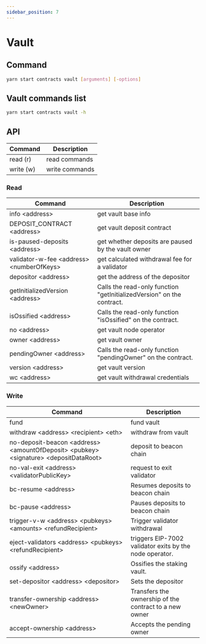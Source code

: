 ```yaml
---
sidebar_position: 7
---
```


# Vault

## Command

```bash
yarn start contracts vault [arguments] [-options]
```

## Vault commands list

```bash
yarn start contracts vault -h
```

## API

| Command   | Description    |
| --------- | -------------- |
| read (r)  | read commands  |
| write (w) | write commands |

### Read

| Command                                    | Description                                                           |
| ------------------------------------------ | --------------------------------------------------------------------- |
| info \<address>                            | get vault base info                                                   |
| DEPOSIT_CONTRACT \<address>                | get vault deposit contract                                            |
| is-paused-deposits \<address>              | get whether deposits are paused by the vault owner                    |
| validator-w-fee \<address> \<numberOfKeys> | get calculated withdrawal fee for a validator                         |
| depositor \<address>                       | get the address of the depositor                                      |
| getInitializedVersion \<address>           | Calls the read-only function "getInitializedVersion" on the contract. |
| isOssified \<address>                      | Calls the read-only function "isOssified" on the contract.            |
| no \<address>                              | get vault node operator                                               |
| owner \<address>                           | get vault owner                                                       |
| pendingOwner \<address>                    | Calls the read-only function "pendingOwner" on the contract.          |
| version \<address>                         | get vault version                                                     |
| wc \<address>                              | get vault withdrawal credentials                                      |

### Write

| Command                                                                                   | Description                                             |
| ----------------------------------------------------------------------------------------- | ------------------------------------------------------- |
| fund                                                                                      | fund vault                                              |
| withdraw \<address> \<recipient> \<eth>                                                   | withdraw from vault                                     |
| no-deposit-beacon \<address> \<amountOfDeposit> \<pubkey> \<signature> \<depositDataRoot> | deposit to beacon chain                                 |
| no-val-exit \<address> \<validatorPublicKey>                                              | request to exit validator                               |
| bc-resume \<address>                                                                      | Resumes deposits to beacon chain                        |
| bc-pause \<address>                                                                       | Pauses deposits to beacon chain                         |
| trigger-v-w \<address> \<pubkeys> \<amounts> \<refundRecipient>                           | Trigger validator withdrawal                            |
| eject-validators \<address> \<pubkeys> \<refundRecipient>                                 | triggers EIP-7002 validator exits by the node operator. |
| ossify \<address>                                                                         | Ossifies the staking vault.                             |
| set-depositor \<address> \<depositor>                                                     | Sets the depositor                                      |
| transfer-ownership \<address> \<newOwner>                                                 | Transfers the ownership of the contract to a new owner  |
| accept-ownership \<address>                                                               | Accepts the pending owner                               |
